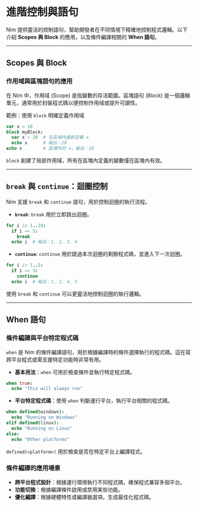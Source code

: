 # 進階控制與語句

Nim 提供靈活的控制語句，幫助開發者在不同情境下精確地控制程式邏輯。以下介紹 **Scopes 與 Block** 的應用，以及條件編譯相關的 **When 語句**。

---

## Scopes 與 Block

### 作用域與區塊語句的應用

在 Nim 中，作用域 (Scope) 是指變數的存活範圍。區塊語句 (Block) 是一個邏輯單元，通常用於封裝程式碼以便控制作用域或提升可讀性。

範例：使用 `block` 明確定義作用域

```nim
var x = 10
block myBlock:
  var x = 20  # 在區塊內重新定義 x
  echo x      # 輸出：20
echo x        # 區塊外的 x，輸出：10
```

`block` 創建了局部作用域，所有在區塊內定義的變數僅在區塊內有效。

---

## `break` 與 `continue`：迴圈控制

Nim 支援 `break` 和 `continue` 語句，用於控制迴圈的執行流程。

- **`break`**: `break` 用於立即跳出迴圈。

```nim
for i in 1..10:
  if i == 5:
    break
  echo i  # 輸出：1, 2, 3, 4
```

- **`continue`**: `continue` 用於跳過本次迴圈的剩餘程式碼，並進入下一次迴圈。

```nim
for i in 1..5:
  if i == 3:
    continue
  echo i  # 輸出：1, 2, 4, 5
```

使用 `break` 和 `continue` 可以更靈活地控制迴圈的執行邏輯。

---

## **When 語句**

### **條件編譯與平台特定程式碼**

`when` 是 Nim 的條件編譯語句，用於根據編譯時的條件選擇執行的程式碼。這在寫跨平台程式或需支援特定功能時非常有用。

- **基本用法**：`when` 可用於檢查條件並執行特定程式碼。

```nim
when true:
  echo "This will always run"
```

- **平台特定程式碼**：使用 `when` 判斷運行平台，執行平台相關的程式碼。

```nim
when defined(windows):
  echo "Running on Windows"
elif defined(linux):
  echo "Running on Linux"
else:
  echo "Other platforms"
```

`defined(<platform>)` 用於檢查是否在特定平台上編譯程式。

### **條件編譯的應用場景**

- **跨平台程式設計**：根據運行環境執行不同程式碼，確保程式兼容多個平台。
- **功能切換**：根據編譯條件啟用或禁用某些功能。
- **優化編譯**：根據硬體特性或編譯器選項，生成最佳化程式碼。


